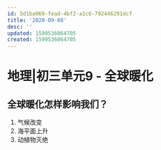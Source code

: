 ```yaml
---
id: 5d1ba060-fead-4bf2-a1c6-792446291dcf
title: '2020-09-08'
desc: ''
updated: 1599536064705
created: 1599536064705
---
```

# 地理|初三单元9 - 全球暖化

## 全球暖化怎样影响我们？

1. 气候改变
2. 海平面上升
3. 动植物灭绝

